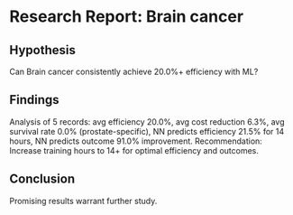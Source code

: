# Research Report: Brain cancer

## Hypothesis
Can Brain cancer consistently achieve 20.0%+ efficiency with ML?

## Findings
Analysis of 5 records: avg efficiency 20.0%, avg cost reduction 6.3%, avg survival rate 0.0% (prostate-specific), NN predicts efficiency 21.5% for 14 hours, NN predicts outcome 91.0% improvement. Recommendation: Increase training hours to 14+ for optimal efficiency and outcomes.

## Conclusion
Promising results warrant further study.